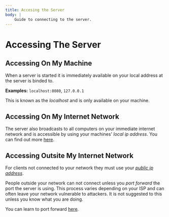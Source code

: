 ```yaml
---
title: Accesing the Server
body: |
    Guide to connecting to the server.
---
```

# Accessing The Server

## Accessing On My Machine

When a server is started it is immediately available on your local address at the server is binded to.

**Examples:** `localhost:8080`, `127.0.0.1`

This is known as the *localhost* and is only available on your machine.

## Accessing On My Internet Network

The server also broadcasts to all computers on your immediate internet network and is accessible by using your machines' *local ip address*. You can find out more [here](https://www.google.com/search?q=How+to+find+my+local+ip+address).

## Accessing Outsite My Internet Network

For clients not connected to your network they must use your [*public ip address*](https://www.whatismyip.com/what-is-my-public-ip-address).

People outside your network can not connect unless you *port forward* the port the server is using. This process varies depending on your ISP and can often leave your network vulnerable to attackers. It is not suggested to this unless you know what you are doing.

You can learn to port forward [here](https://www.google.com/search?q=How+to+port+forward).